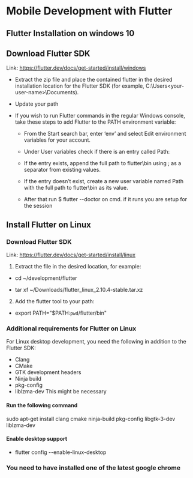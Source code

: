 # Mobile Development with Flutter

## Flutter Installation on windows 10

## Download Flutter SDK

Link: <https://flutter.dev/docs/get-started/install/windows>

- Extract the zip file and place the contained flutter in the desired installation location for the Flutter SDK (for example, C:\Users\<your-user-name>\Documents).

- Update your path

- If you wish to run Flutter commands in the regular Windows console, take these steps to add Flutter to the PATH environment variable:

  - From the Start search bar, enter ‘env’ and select Edit environment variables for your account.

  - Under User variables check if there is an entry called Path:

  - If the entry exists, append the full path to flutter\bin using ; as a separator from existing values.

  - If the entry doesn’t exist, create a new user variable named Path with the full path to flutter\bin as its value.

  - After that run $ flutter --doctor on cmd. if it runs you are setup for the session


## Install Flutter on Linux


### Download Flutter SDK

Link: <https://flutter.dev/docs/get-started/install/linux>

1. Extract the file in the desired location, for example:

- cd ~/development/flutter

- tar xf ~/Downloads/flutter_linux_2.10.4-stable.tar.xz

2. Add the flutter tool to your path:

- export PATH="$PATH:`pwd`/flutter/bin"


### Additional requirements for Flutter on Linux

For Linux desktop development, you need the following in addition to the Flutter SDK:

 *  Clang
 *  CMake
 *  GTK development headers
 *  Ninja build
 *  pkg-config
 *  liblzma-dev This might be necessary

#### Run the following command

sudo apt-get install clang cmake ninja-build pkg-config libgtk-3-dev liblzma-dev

#### Enable desktop support
 - flutter config --enable-linux-desktop


### You need to have installed one of the latest google chrome